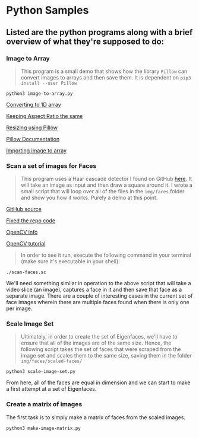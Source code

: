# **Python Samples**

## Listed are the python programs along with a brief overview of what they're supposed to do:

### **Image to Array**

> This program is a small demo that shows how the library `Pillow` can convert images to arrays and then save them. It is dependent on `pip3 install --user Pillow`

```
python3 image-to-array.py
```
[Converting to 1D array](https://stackoverflow.com/questions/15612373/convert-image-png-to-matrix-and-then-to-1d-array)

[Keeping Aspect Ratio the same](https://stackoverflow.com/questions/273946/how-do-i-resize-an-image-using-pil-and-maintain-its-aspect-ratio)

[Resizing using Pillow](https://www.geeksforgeeks.org/python-pil-image-resize-method/)

[Pillow Documentation](https://pillow.readthedocs.io/en/stable/reference/Image.html)

[Importing image to array](https://www.pluralsight.com/guides/importing-image-data-into-numpy-arrays)

### **Scan a set of images for Faces**

> This program uses a Haar cascade detector I found on GitHub [here](https://github.com/shantnu/FaceDetect). It will take an image as input and then draw a square around it. I wrote a small script that will loop over all of the files in the `img/faces` folder and show you how it works. Purely a demo at this point.

[GitHub source](https://github.com/rcrespocano/opencv-python/issues/2)

[Fixed the repo code](https://answers.opencv.org/question/216137/attributeerror-module-cv2cv2-has-no-attribute-saliencysolved/)

[OpenCV info](https://docs.opencv.org/2.4/modules/highgui/doc/user_interface.html)

[OpenCV tutorial](https://opencv-python-tutroals.readthedocs.io/en/latest/py_tutorials/py_gui/py_image_display/py_image_display.html)

> In order to see it run, execute the following command in your terminal (make sure it's executable in your shell):
```
./scan-faces.sc
```

We'll need something similar in operation to the above script that will take a video slice (an image), captures a face in it and then save that face as a separate image. There are a couple of interesting cases in the current set of face images wherein there are multiple faces found when there is only one per image.

### **Scale Image Set**

> Ultimately, in order to create the set of Eigenfaces, we'll have to ensure that all of the images are of the same size. Hence, the following script takes the set of faces that were scraped from the image set and scales them to the same size, saving them in the folder `img/faces/scaled-faces/`

```
python3 scale-image-set.py
```

From here, all of the faces are equal in dimension and we can start to make a first attempt at a set of Eigenfaces.

### **Create a matrix of images**

The first task is to simply make a matrix of faces from the scaled images.

```
python3 make-image-matrix.py
```

